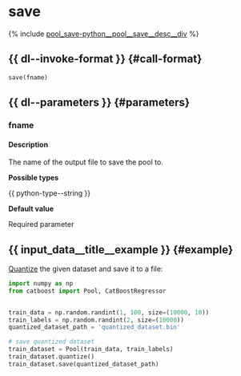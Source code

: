 # save

{% include [pool_save-python__pool__save__desc__div](../_includes/work_src/reusage-python/python__pool__save__desc__div.md) %}


## {{ dl--invoke-format }} {#call-format}

```python
save(fname)
```

## {{ dl--parameters }} {#parameters}
### fname

#### Description

The name of the output file to save the pool to.

**Possible types** 

{{ python-type--string }}

**Default value**  

Required parameter

## {{ input_data__title__example }} {#example}

[Quantize](python-reference_pool_quantized.md) the given dataset and save it to a file:

```python
import numpy as np
from catboost import Pool, CatBoostRegressor


train_data = np.random.randint(1, 100, size=(10000, 10))
train_labels = np.random.randint(2, size=(10000))
quantized_dataset_path = 'quantized_dataset.bin'

# save quantized dataset
train_dataset = Pool(train_data, train_labels)
train_dataset.quantize()
train_dataset.save(quantized_dataset_path)

```
